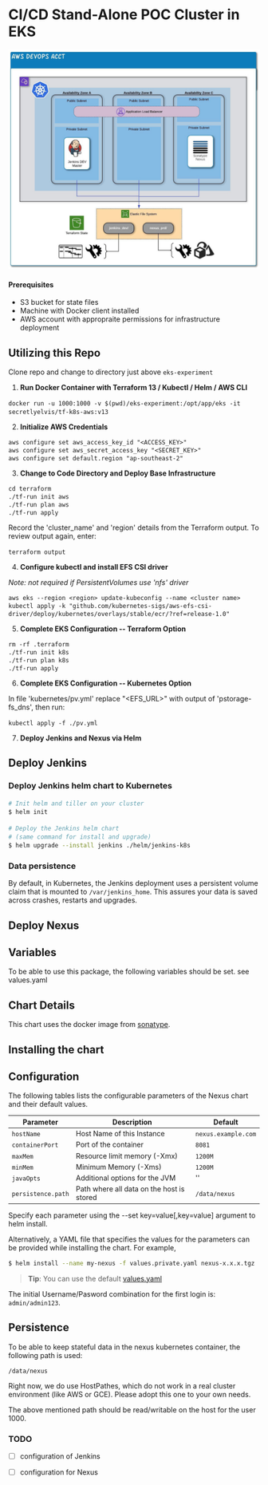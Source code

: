 # **CI/CD Stand-Alone POC Cluster in EKS**

![Overview diagram](./images/Overview.jpeg)

#### Prerequisites
- S3 bucket for state files
- Machine with Docker client installed
- AWS account with appropraite permissions for infrastructure deployment
## **Utilizing this Repo**
Clone repo and change to directory just above `eks-experiment`
1. **Run Docker Container with Terraform 13 / Kubectl / Helm / AWS CLI**

`docker run -u 1000:1000 -v $(pwd)/eks-experiment:/opt/app/eks -it secretlyelvis/tf-k8s-aws:v13`

2. **Initialize AWS Credentials**
```
aws configure set aws_access_key_id "<ACCESS_KEY>"
aws configure set aws_secret_access_key "<SECRET_KEY>"
aws configure set default.region "ap-southeast-2"
```
3. **Change to Code Directory and Deploy Base Infrastructure**
```
cd terraform
./tf-run init aws
./tf-run plan aws
./tf-run apply
```
Record the 'cluster_name' and 'region' details from the Terraform output.  To review output again, enter:

`terraform output`

4. **Configure kubectl and install EFS CSI driver**

_Note: not required if PersistentVolumes use 'nfs' driver_
```
aws eks --region <region> update-kubeconfig --name <cluster name>
kubectl apply -k "github.com/kubernetes-sigs/aws-efs-csi-driver/deploy/kubernetes/overlays/stable/ecr/?ref=release-1.0"
```
5. **Complete EKS Configuration -- Terraform Option**
```
rm -rf .terraform
./tf-run init k8s
./tf-run plan k8s
./tf-run apply
```
6. **Complete EKS Configuration -- Kubernetes Option**

In file 'kubernetes/pv.yml' replace "<EFS_URL>" with output of 'pstorage-fs_dns', then run:

`kubectl apply -f ./pv.yml`

7. **Deploy Jenkins and Nexus via Helm**

## Deploy Jenkins

### Deploy Jenkins helm chart to Kubernetes
```bash
# Init helm and tiller on your cluster
$ helm init

# Deploy the Jenkins helm chart
# (same command for install and upgrade)
$ helm upgrade --install jenkins ./helm/jenkins-k8s
```

### Data persistence
By default, in Kubernetes, the Jenkins deployment uses a persistent volume claim that is mounted to `/var/jenkins_home`.
This assures your data is saved across crashes, restarts and upgrades.

## Deploy Nexus

## Variables
To be able to use this package, the following variables should be set.
see values.yaml

## Chart Details
This chart uses the docker image from [sonatype](https://github.com/sonatype/docker-nexus3).

## Installing the chart

## Configuration
The following tables lists the configurable parameters of the Nexus chart and their default values.

|Parameter|Description|Default|
|---------|-----------|-------|
|`hostName`|Host Name of this Instance|`nexus.example.com`|
|`containerPort`|Port of the container|`8081`|
|`maxMem`|Resource limit memory (-Xmx)|`1200M`|
|`minMem`|Minimum Memory (-Xms)|`1200M`|
|`javaOpts`|Additional options for the JVM|''|
|`persistence.path`|Path where all data on the host is stored|`/data/nexus`|

Specify each parameter using the --set key=value[,key=value] argument to helm install.

Alternatively, a YAML file that specifies the values for the parameters can be provided while installing the chart. For example,

```bash
$ helm install --name my-nexus -f values.private.yaml nexus-x.x.x.tgz
```

> **Tip**: You can use the default [values.yaml](values.yaml)

The initial Username/Pasword combination for the first login is: `admin/admin123`.

## Persistence
To be able to keep stateful data in the nexus kubernetes container, the following path is used:

```
/data/nexus
```

Right now, we do use HostPathes, which do not work in a real cluster environment (like AWS or GCE). Please adopt this one to your own needs.

The above mentioned path should be read/writable on the host for the user 1000.

### TODO
- [ ] configuration of Jenkins
- [ ] configuration for Nexus

